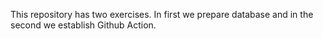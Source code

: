 This repository has two exercises. In first we prepare database and in the second we establish Github Action. 

